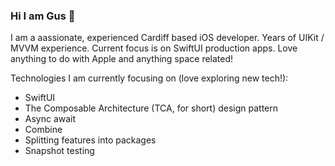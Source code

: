 ### Hi I am Gus 👋

I am a aassionate, experienced Cardiff based iOS developer. Years of UIKit / MVVM experience. Current focus is on SwiftUI production apps. Love anything to do with Apple and anything space related!

Technologies I am currently focusing on (love exploring new tech!):
- SwiftUI
- The Composable Architecture (TCA, for short) design pattern
- Async await
- Combine
- Splitting features into packages
- Snapshot testing

<!--
**iamGus/iamGus** is a ✨ _special_ ✨ repository because its `README.md` (this file) appears on your GitHub profile.

Here are some ideas to get you started:

- 🔭 I’m currently working on ...
- 🌱 I’m currently learning ...
- 👯 I’m looking to collaborate on ...
- 🤔 I’m looking for help with ...
- 💬 Ask me about ...
- 📫 How to reach me: ...
- 😄 Pronouns: ...
- ⚡ Fun fact: ...
-->
